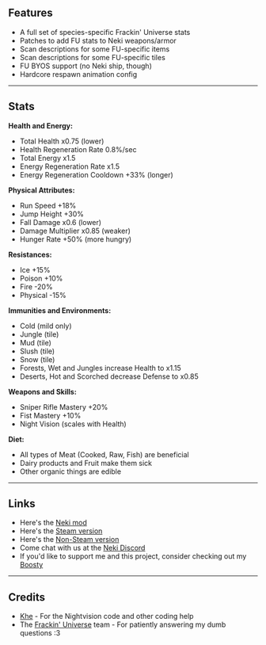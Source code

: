 ## Features
* A full set of species-specific Frackin' Universe stats
* Patches to add FU stats to Neki weapons/armor
* Scan descriptions for some FU-specific items
* Scan descriptions for some FU-specific tiles
* FU BYOS support (no Neki ship, though)
* Hardcore respawn animation config

---
## Stats
**Health and Energy:**
* Total Health x0.75 (lower)
* Health Regeneration Rate 0.8%/sec
* Total Energy x1.5
* Energy Regeneration Rate x1.5
* Energy Regeneration Cooldown +33% (longer)

**Physical Attributes:**
* Run Speed +18%
* Jump Height +30%
* Fall Damage x0.6 (lower)
* Damage Multiplier x0.85 (weaker)
* Hunger Rate +50% (more hungry)

**Resistances:**
* Ice +15%
* Poison +10%
* Fire -20%
* Physical -15%

**Immunities and Environments:**
* Cold (mild only)
* Jungle (tile)
* Mud (tile)
* Slush (tile)
* Snow (tile)
* Forests, Wet and Jungles increase Health to x1.15
* Deserts, Hot and Scorched decrease Defense to x0.85

**Weapons and Skills:**
* Sniper Rifle Mastery +20%
* Fist Mastery +10%
* Night Vision (scales with Health)

**Diet:**
* All types of Meat (Cooked, Raw, Fish) are beneficial
* Dairy products and Fruit make them sick
* Other organic things are edible

---
## Links
* Here's the [Neki mod](https://github.com/hyperjuni/Neki)
* Here's the [Steam version](https://steamcommunity.com/workshop/filedetails/?id=2632319634)
* Here's the [Non-Steam version](https://community.playstarbound.com/resources/neki.6147)
* Come chat with us at the [Neki Discord](https://discord.gg/R6tfkazYgb)
* If you'd like to support me and this project, consider checking out my [Boosty](https://boosty.to/hyperjuni/donate)

---
## Credits
* [Khe](https://steamcommunity.com/id/spacegoatkhe) - For the Nightvision code and other coding help
* The [Frackin' Universe](https://steamcommunity.com/workshop/filedetails/?id=729480149) team - For patiently answering my dumb questions :3
